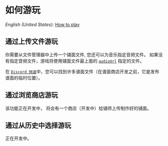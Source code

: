 # 如何游玩

*English (United States)*: [How to play](how-to-play)


## 通过上传文件游玩
你需要从文件管理器中上传一个铺面文件,
您还可以为音乐指定音频文件。 如果没有指定音频文件，游戏将使用铺面文件最上面的 [`audioUrl`](beatmap-spec-zh-cn#audioUrl) 指定的文件。

在 [`Discord 频道`](https://discord.com/channels/977458815794552842/977481204536311838)中，您可以找到许多谱面文件（在谱面商店开发之前，它是发布谱面的临时位置）。

## 通过浏览商店游玩
该功能正在开发中，
将会有一个商店（开发中）给铺师上传制作好的铺面。

## 通过从历史中选择游玩
正在开发中。

